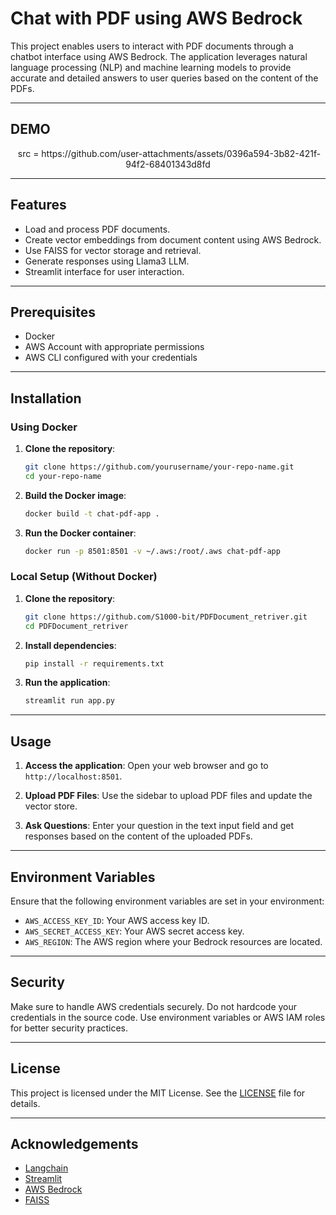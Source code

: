 # Chat with PDF using AWS Bedrock

This project enables users to interact with PDF documents through a chatbot interface using AWS Bedrock. The application leverages natural language processing (NLP) and machine learning models to provide accurate and detailed answers to user queries based on the content of the PDFs.

---

## DEMO 

<div align = 'center'>
<img> src = https://github.com/user-attachments/assets/0396a594-3b82-421f-94f2-68401343d8fd </img>
</div>

---

## Features

- Load and process PDF documents.
- Create vector embeddings from document content using AWS Bedrock.
- Use FAISS for vector storage and retrieval.
- Generate responses using Llama3 LLM.
- Streamlit interface for user interaction.

---

## Prerequisites

- Docker
- AWS Account with appropriate permissions
- AWS CLI configured with your credentials

---

## Installation

### Using Docker

1. **Clone the repository**:
    ```bash
    git clone https://github.com/yourusername/your-repo-name.git
    cd your-repo-name
    ```

2. **Build the Docker image**:
    ```bash
    docker build -t chat-pdf-app .
    ```

3. **Run the Docker container**:
    ```bash
    docker run -p 8501:8501 -v ~/.aws:/root/.aws chat-pdf-app
    ```

### Local Setup (Without Docker)

1. **Clone the repository**:
    ```bash
    git clone https://github.com/S1000-bit/PDFDocument_retriver.git
    cd PDFDocument_retriver
    ```

2. **Install dependencies**:
    ```bash
    pip install -r requirements.txt
    ```

3. **Run the application**:
    ```bash
    streamlit run app.py
    ```

---

## Usage

1. **Access the application**:
   Open your web browser and go to `http://localhost:8501`.

2. **Upload PDF Files**:
   Use the sidebar to upload PDF files and update the vector store.

3. **Ask Questions**:
   Enter your question in the text input field and get responses based on the content of the uploaded PDFs.

---

## Environment Variables

Ensure that the following environment variables are set in your environment:

- `AWS_ACCESS_KEY_ID`: Your AWS access key ID.
- `AWS_SECRET_ACCESS_KEY`: Your AWS secret access key.
- `AWS_REGION`: The AWS region where your Bedrock resources are located.

---

## Security

Make sure to handle AWS credentials securely. Do not hardcode your credentials in the source code. Use environment variables or AWS IAM roles for better security practices.

---

## License

This project is licensed under the MIT License. See the [LICENSE](LICENSE) file for details.

---

## Acknowledgements

- [Langchain](https://github.com/hwchase17/langchain)
- [Streamlit](https://www.streamlit.io/)
- [AWS Bedrock](https://aws.amazon.com/bedrock/)
- [FAISS](https://github.com/facebookresearch/faiss)

